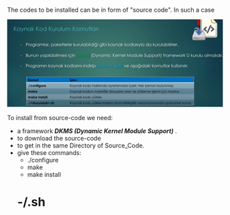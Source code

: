 The codes to be installed can be in form of "source code". In such a case 

![source_instal](../Images/source_instal.png)

To install from source-code we need:
 - a framework ***DKMS (Dynamic Kernel Module Support)*** .
 - to download the source-code
 - to get in the same Directory of Source_Code. 
 - give these commands:
   + ./configure
   + make
   + make install
   # -/<fileName>.sh

